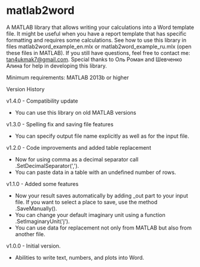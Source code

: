 # matlab2word
A MATLAB library that allows writing your calculations into a Word template file.
It might be useful when you have a report template that has specific formatting and requires some calculations.
See how to use this library in files matlab2word_example_en.mlx or matlab2word_example_ru.mlx (open these files in MATLAB).
If you still have questions, feel free to contact me: tan4ukmak7@gmail.com.
Special thanks to Оль Роман and Шевченко Алина for help in developing this library.


Minimum requirements: MATLAB 2013b or higher


Version History

v1.4.0 - Compatibility update
-   You can use this library on old MATLAB versions

v1.3.0 - Spelling fix and saving file features
-   You can specify output file name explicitly as well as for the input file.

v1.2.0 - Code improvements and added table replacement
-   Now for using comma as a decimal separator call .SetDecimalSeparator(',').
-   You can paste data in a table with an undefined number of rows.

v1.1.0 - Added some features
-   Now your result saves automatically by adding _out part to your input file.
If you want to select a place to save, use the method .SaveManually().
-   You can change your default imaginary unit using a function .SetImaginaryUnit('j').
-   You can use data for replacement not only from MATLAB but also from another file.

v1.0.0 - Initial version.
-   Abilities to write text, numbers, and plots into Word.
